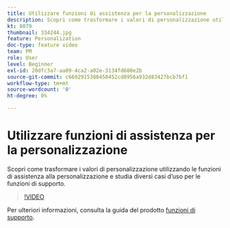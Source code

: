 ```yaml
---
title: Utilizzare funzioni di assistenza per la personalizzazione
description: Scopri come trasformare i valori di personalizzazione utilizzando le funzioni di assistenza alla personalizzazione e studia diversi casi d’uso per le funzioni di supporto.
kt: 8079
thumbnail: 334244.jpg
feature: Personalization
doc-type: feature video
team: PM
role: User
level: Beginner
exl-id: 20dfc3a7-aa09-4ca2-a02e-3134fd680e2b
source-git-commit: c6692915380458452cd8956a932d83427bcb7bf1
workflow-type: tm+mt
source-wordcount: '0'
ht-degree: 0%

---
```


# Utilizzare funzioni di assistenza per la personalizzazione

Scopri come trasformare i valori di personalizzazione utilizzando le funzioni di assistenza alla personalizzazione e studia diversi casi d’uso per le funzioni di supporto.

>[!VIDEO](https://video.tv.adobe.com/v/334244?quality=12)

Per ulteriori informazioni, consulta la guida del prodotto [funzioni di supporto](https://experienceleague.adobe.com/docs/journey-optimizer/using/personalization/build-expressions/functions/helpers.html?lang=en).

